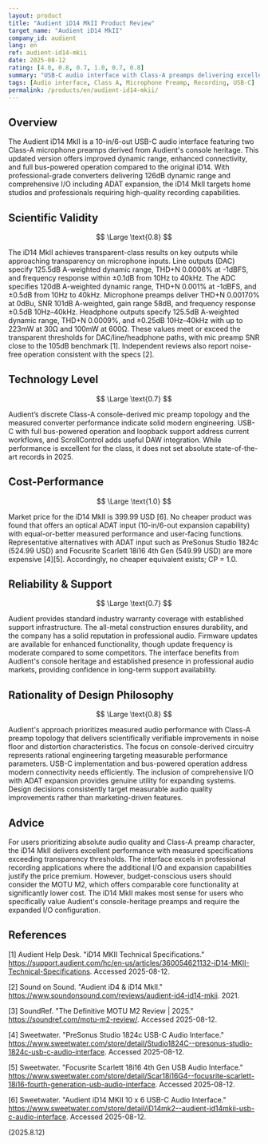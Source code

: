 ```yaml
---
layout: product
title: "Audient iD14 MkII Product Review"
target_name: "Audient iD14 MkII"
company_id: audient
lang: en
ref: audient-id14-mkii
date: 2025-08-12
rating: [4.0, 0.8, 0.7, 1.0, 0.7, 0.8]
summary: "USB-C audio interface with Class-A preamps delivering excellent sound quality; no cheaper alternative offers equivalent functions and measured performance"
tags: [Audio interface, Class A, Microphone Preamp, Recording, USB-C]
permalink: /products/en/audient-id14-mkii/
---
```

## Overview

The Audient iD14 MkII is a 10-in/6-out USB-C audio interface featuring two Class-A microphone preamps derived from Audient's console heritage. This updated version offers improved dynamic range, enhanced connectivity, and full bus-powered operation compared to the original iD14. With professional-grade converters delivering 126dB dynamic range and comprehensive I/O including ADAT expansion, the iD14 MkII targets home studios and professionals requiring high-quality recording capabilities.

## Scientific Validity

$$ \Large \text{0.8} $$

The iD14 MkII achieves transparent-class results on key outputs while approaching transparency on microphone inputs. Line outputs (DAC) specify 125.5dB A-weighted dynamic range, THD+N 0.0006% at -1dBFS, and frequency response within ±0.1dB from 10Hz to 40kHz. The ADC specifies 120dB A-weighted dynamic range, THD+N 0.001% at -1dBFS, and ±0.5dB from 10Hz to 40kHz. Microphone preamps deliver THD+N 0.00170% at 0dBu, SNR 101dB A-weighted, gain range 58dB, and frequency response ±0.5dB 10Hz–40kHz. Headphone outputs specify 125.5dB A-weighted dynamic range, THD+N 0.0009%, and ±0.25dB 10Hz–40kHz with up to 223mW at 30Ω and 100mW at 600Ω. These values meet or exceed the transparent thresholds for DAC/line/headphone paths, with mic preamp SNR close to the 105dB benchmark [1]. Independent reviews also report noise-free operation consistent with the specs [2].

## Technology Level

$$ \Large \text{0.7} $$

Audient’s discrete Class-A console-derived mic preamp topology and the measured converter performance indicate solid modern engineering. USB-C with full bus-powered operation and loopback support address current workflows, and ScrollControl adds useful DAW integration. While performance is excellent for the class, it does not set absolute state-of-the-art records in 2025.

## Cost-Performance

$$ \Large \text{1.0} $$

Market price for the iD14 MkII is 399.99 USD [6]. No cheaper product was found that offers an optical ADAT input (10-in/6-out expansion capability) with equal-or-better measured performance and user-facing functions. Representative alternatives with ADAT input such as PreSonus Studio 1824c (524.99 USD) and Focusrite Scarlett 18i16 4th Gen (549.99 USD) are more expensive [4][5]. Accordingly, no cheaper equivalent exists; CP = 1.0.

## Reliability & Support

$$ \Large \text{0.7} $$

Audient provides standard industry warranty coverage with established support infrastructure. The all-metal construction ensures durability, and the company has a solid reputation in professional audio. Firmware updates are available for enhanced functionality, though update frequency is moderate compared to some competitors. The interface benefits from Audient's console heritage and established presence in professional audio markets, providing confidence in long-term support availability.

## Rationality of Design Philosophy

$$ \Large \text{0.8} $$

Audient's approach prioritizes measured audio performance with Class-A preamp topology that delivers scientifically verifiable improvements in noise floor and distortion characteristics. The focus on console-derived circuitry represents rational engineering targeting measurable performance parameters. USB-C implementation and bus-powered operation address modern connectivity needs efficiently. The inclusion of comprehensive I/O with ADAT expansion provides genuine utility for expanding systems. Design decisions consistently target measurable audio quality improvements rather than marketing-driven features.

## Advice

For users prioritizing absolute audio quality and Class-A preamp character, the iD14 MkII delivers excellent performance with measured specifications exceeding transparency thresholds. The interface excels in professional recording applications where the additional I/O and expansion capabilities justify the price premium. However, budget-conscious users should consider the MOTU M2, which offers comparable core functionality at significantly lower cost. The iD14 MkII makes most sense for users who specifically value Audient's console-heritage preamps and require the expanded I/O configuration.

## References

[1] Audient Help Desk. "iD14 MKII Technical Specifications." https://support.audient.com/hc/en-us/articles/360054621132-iD14-MKII-Technical-Specifications. Accessed 2025-08-12.

[2] Sound on Sound. "Audient iD4 & iD14 MkII." https://www.soundonsound.com/reviews/audient-id4-id14-mkii. 2021.

[3] SoundRef. "The Definitive MOTU M2 Review | 2025." https://soundref.com/motu-m2-review/. Accessed 2025-08-12.

[4] Sweetwater. "PreSonus Studio 1824c USB-C Audio Interface." https://www.sweetwater.com/store/detail/Studio1824C--presonus-studio-1824c-usb-c-audio-interface. Accessed 2025-08-12.

[5] Sweetwater. "Focusrite Scarlett 18i16 4th Gen USB Audio Interface." https://www.sweetwater.com/store/detail/Scar18i16G4--focusrite-scarlett-18i16-fourth-generation-usb-audio-interface. Accessed 2025-08-12.

[6] Sweetwater. "Audient iD14 MKII 10 x 6 USB-C Audio Interface." https://www.sweetwater.com/store/detail/iD14mk2--audient-id14mkii-usb-c-audio-interface. Accessed 2025-08-12.

(2025.8.12)